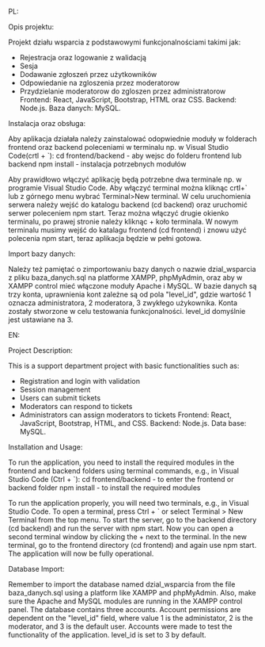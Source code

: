 PL:

Opis projektu:

Projekt działu wsparcia z podstawowymi funkcjonalnościami takimi jak:
- Rejestracja oraz logowanie z walidacją
- Sesja
- Dodawanie zgłoszeń przez użytkowników
- Odpowiedanie na zgloszenia przez moderatorow
- Przydzielanie moderatorow do zgloszen przez administratorow
Frontend: React, JavaScript, Bootstrap, HTML oraz CSS. Backend: Node.js. Baza danych: MySQL.


Instalacja oraz obsługa:

Aby aplikacja działała należy zainstalować odopwiednie moduły w folderach frontend oraz backend poleceniami w terminalu np. w Visual Studio Code(crtl + `):
cd frontend/backend - aby wejsc do folderu frontend lub backend
npm install - instalacja potrzebnych modułów

Aby prawidłowo włączyć aplikację będą potrzebne dwa terminale np. w programie Visual Studio Code.
Aby włączyć terminal można kliknąc crtl+` lub z górnego menu wybrać Terminal>New terminal.
W celu uruchomienia serwera należy wejść do katalogu backend (cd backend) oraz uruchomić serwer poleceniem npm start.
Teraz można włączyć drugie okienko terminalu, po prawej stronie należy kliknąc + koło terminala. W nowym terminalu musimy wejść do katalagu frontend (cd frontend) i znowu użyć polecenia npm start, teraz aplikacja będzie w pełni gotowa.

Import bazy danych:

Należy też pamiętać o zimportowaniu bazy danych o nazwie dzial_wsparcia z pliku baza_danych.sql na platforme XAMPP, phpMyAdmin, oraz aby w XAMPP control mieć włączone moduły Apache i MySQL.
W bazie danych są trzy konta, uprawnienia kont zależne są od pola "level_id", gdzie wartość 1 oznacza administratora, 2  moderatora, 3  zwykłego użykownika. Konta zostały stworzone w celu testowania funkcjonalności.
level_id domyślnie jest ustawiane na 3.



EN:

Project Description:

This is a support department project with basic functionalities such as:
- Registration and login with validation
- Session management
- Users can submit tickets
- Moderators can respond to tickets
- Administrators can assign moderators to tickets
Frontend: React, JavaScript, Bootstrap, HTML, and CSS. Backend: Node.js. Data base: MySQL.

Installation and Usage:

To run the application, you need to install the required modules in the frontend and backend folders using terminal commands, e.g., in Visual Studio Code (Ctrl + `):
cd frontend/backend - to enter the frontend or backend folder
npm install - to install the required modules

To run the application properly, you will need two terminals, e.g., in Visual Studio Code.
To open a terminal, press Ctrl + ` or select Terminal > New Terminal from the top menu.
To start the server, go to the backend directory (cd backend) and run the server with npm start.
Now you can open a second terminal window by clicking the + next to the terminal. In the new terminal, go to the frontend directory (cd frontend) and again use npm start. The application will now be fully operational.

Database Import:

Remember to import the database named dzial_wsparcia from the file baza_danych.sql using a platform like XAMPP and phpMyAdmin. Also, make sure the Apache and MySQL modules are running in the XAMPP control panel.
The database contains three accounts. Account permissions are dependent on the "level_id" field, where value 1 is the administator, 2 is the moderator, and 3 is the default user. Accounts were made to test the functionality of the application.
level_id is set to 3 by default.
